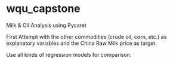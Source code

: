 # wqu_capstone
Milk &amp; Oil Analysis using Pycaret

First Attempt with the other commodities (crude oil, corn, etc.) as explanatory variables and the China Raw Milk price as target.

Use all kinds of regression models for comparison.
